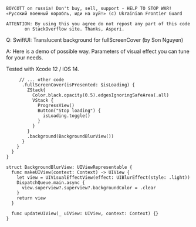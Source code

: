 ```
BOYCOTT on russia! Don't buy, sell, support - HELP TO STOP WAR!
«Русский военный корабль, иди на хуй!» (c) Ukrainian Frontier Guard

ATTENTION: By using this you agree do not repost any part of this code
       on StackOverflow site. Thanks, Asperi.
```

Q: SwiftUI: Translucent background for fullScreenCover (by Son Nguyen)

A: Here is a demo of possible way. Parameters of visual effect you can tune for your needs.

Tested with Xcode 12 / iOS 14.


```
     // ... other code
      .fullScreenCover(isPresented: $isLoading) {
        ZStack{
          Color.black.opacity(0.5).edgesIgnoringSafeArea(.all)
          VStack {
            ProgressView()
            Button("Stop loading") {
              isLoading.toggle()
            }
          }
        }
        .background(BackgroundBlurView())
      }
    }
  }
}

struct BackgroundBlurView: UIViewRepresentable {
  func makeUIView(context: Context) -> UIView {
    let view = UIVisualEffectView(effect: UIBlurEffect(style: .light))
    DispatchQueue.main.async {
      view.superview?.superview?.backgroundColor = .clear
    }
    return view
  }

  func updateUIView(_ uiView: UIView, context: Context) {}
}
```
